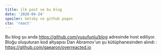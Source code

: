 ```yaml
---
title: ilk post ve bu blog
date: '2020-04-24'
spoiler: Getsby ve github pages
cta: 'react'
---
```


Bu blog şu anda https://github.com/yusufunlu/blog adresinde host ediliyor. Bloğu oluşuturan kod altyapısı Dan Abramov'un şu kütüphanesinden alındı : https://github.com/gaearon/overreacted.io

